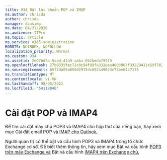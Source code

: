 ```yaml
---
title: 934 Bật tài khoản POP và IMAP
ms.author: chrisda
author: chrisda
manager: dansimp
ms.date: 04/21/2020
ms.audience: ITPro
ms.topic: article
ms.service: o365-administration
ROBOTS: NOINDEX, NOFOLLOW
localization_priority: Normal
ms.custom: 934
ms.assetid: 2e07bd5a-5aad-41a9-aaba-6b2bedaf92f9
ms.openlocfilehash: 27b0339fec72c9c94f89fa332eee4603963f33229411c59f78282b24e0c7f586
ms.sourcegitcommit: b5f7da89a650d2915dc652449623c78be6247175
ms.translationtype: MT
ms.contentlocale: vi-VN
ms.lasthandoff: 08/05/2021
ms.locfileid: "54118046"
---
```

# <a name="pop-and-imap4-settings"></a>Cài đặt POP và IMAP4

Để tìm cài đặt máy chủ POP3 và IMAP4 cho hộp thư của riêng bạn, hãy xem mục Cài đặt email POP và [IMAP cho Outlook.](https://support.office.com/article/8361e398-8af4-4e97-b147-6c6c4ac95353.aspx)

Người quản trị có thể bật và cấu hình POP3 và IMAP4 trong tổ chức Exchange cơ sở. Để biết thêm thông tin, hãy xem mục Bật và cấu hình [POP3 trên máy Exchange và](https://technet.microsoft.com/library/bb124934.aspx) Bật và cấu hình [IMAP4 trên Exchange chủ.](https://technet.microsoft.com/library/bb124489.aspx)
